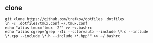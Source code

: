 
## clone
    git clone https://github.com/tretkow/dotfiles .dotfiles
    ln -s .dotfiles/tmux.conf ~/.tmux.conf
    echo "alias tmux='tmux -2'" >> ~/.bashrc
    echo "alias cgrep='grep -rIi --color=auto --include \*.c --include \*.cpp --include \*.h --include \*.hpp'" >> ~/.bashrc

